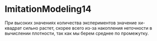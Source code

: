 # ImitationModeling14
При высоких значениях количества экспериментов значение хи-квадрат сильно растет, скорее всего из-за накопления неточности в вычислении плотности, так как мы берем среднее по промежутку.
